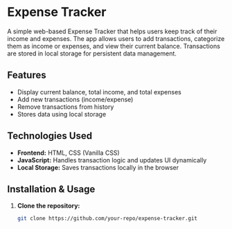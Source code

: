 # Expense Tracker

A simple web-based Expense Tracker that helps users keep track of their income and expenses. The app allows users to add transactions, categorize them as income or expenses, and view their current balance. Transactions are stored in local storage for persistent data management.

## Features

- Display current balance, total income, and total expenses
- Add new transactions (income/expense)
- Remove transactions from history
- Stores data using local storage

## Technologies Used

- **Frontend:** HTML, CSS (Vanilla CSS)
- **JavaScript:** Handles transaction logic and updates UI dynamically
- **Local Storage:** Saves transactions locally in the browser

## Installation & Usage

1. **Clone the repository:**
   ```sh
   git clone https://github.com/your-repo/expense-tracker.git

